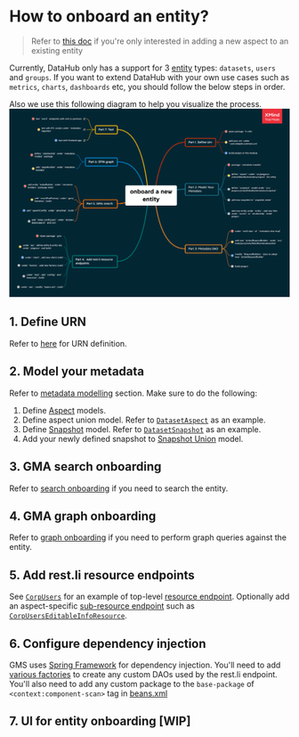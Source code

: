 # How to onboard an entity?

> Refer to [this doc](./add-new-aspect.md) if you're only interested in adding a new aspect to an existing entity 

Currently, DataHub only has a support for 3 [entity] types: `datasets`, `users` and `groups`.
If you want to extend DataHub with your own use cases such as `metrics`, `charts`, `dashboards` etc, you should follow the below steps in order.

Also we use this following diagram to help you visualize the process.
![onboard-a-new-entity](../imgs/onboard-a-new-entity.png) 

## 1. Define URN
Refer to [here](../what/urn.md) for URN definition.

## 2. Model your metadata
Refer to [metadata modelling](metadata-modelling.md) section.
Make sure to do the following:
1. Define [Aspect] models.
2. Define aspect union model. Refer to [`DatasetAspect`] as an example.
3. Define [Snapshot] model. Refer to [`DatasetSnapshot`] as an example.
4. Add your newly defined snapshot to [Snapshot Union] model.

## 3. GMA search onboarding
Refer to [search onboarding](search-onboarding.md) if you need to search the entity.

## 4. GMA graph onboarding
Refer to [graph onboarding](graph-onboarding.md) if you need to perform graph queries against the entity.

## 5. Add rest.li resource endpoints
See [`CorpUsers`] for an example of top-level [resource endpoint]. Optionally add an aspect-specific [sub-resource endpoint] such as [`CorpUsersEditableInfoResource`].

## 6. Configure dependency injection
GMS uses [Spring Framework](https://docs.spring.io/spring-framework/docs/current/spring-framework-reference/core.html#beans) for dependency injection. You'll need to add [various factories](https://github.com/linkedin/datahub/tree/master/gms/factories/src/main/java/com/linkedin/identity/factory) to create any custom DAOs used by the rest.li endpoint. You'll also need to add any custom package to the `base-package` of `<context:component-scan>` tag in [beans.xml](https://github.com/linkedin/datahub/blob/master/gms/war/src/main/webapp/WEB-INF/beans.xml)

## 7. UI for entity onboarding [WIP]

[Aspect]: ../what/aspect.md
[`DatasetAspect`]: ../../metadata-models/src/main/pegasus/com/linkedin/metadata/aspect/DatasetAspect.pdl
[Snapshot]: ../what/snapshot.md
[`DatasetSnapshot`]: ../../metadata-models/src/main/pegasus/com/linkedin/metadata/snapshot/DatasetSnapshot.pdl
[Snapshot Union]: ../../metadata-models/src/main/pegasus/com/linkedin/metadata/snapshot/Snapshot.pdl
[Entity]: ../what/entity.md
[DatasetEntity]: ../../metadata-models/src/main/pegasus/com/linkedin/metadata/entity/DatasetEntity.pdl
[`CorpUsers`]: ../../gms/impl/src/main/java/com/linkedin/metadata/resources/identity/CorpUsers.java
[resource endpoint]: https://linkedin.github.io/rest.li/user_guide/restli_server#writing-resources
[sub-resource endpoint]: https://linkedin.github.io/rest.li/user_guide/restli_server#sub-resources
[`CorpUsersEditableInfoResource`]: ../../gms/impl/src/main/java/com/linkedin/metadata/resources/identity/CorpUsersEditableInfoResource.java
